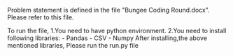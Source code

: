 Problem statement is defined in the file "Bungee Coding Round.docx". Please refer to this file. 

To run the file,
1.You need to have python environment.
2.You need to install following libraries:
    -  Pandas
    -  CSV
    -  Numpy
After installing,the above mentioned libraries,
Please run the run.py file
